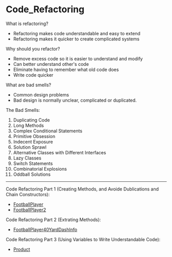 # Code_Refactoring

What is refactoring?
- Refactoring makes code understandable and easy to extend
- Refactoring makes it quicker to create complicated systems

Why should you refactor?
- Remove excess code so it is easier to understand and modify
- Can better understand other's code
- Eliminate having to remember what old code does
- Write code quicker

What are bad smells?
- Common design problems
- Bad design is normally unclear, complicated or duplicated.

The Bad Smells:
1. Duplicating Code
2. Long Methods
3. Complex Conditional Statements
4. Primitive Obsession
5. Indecent Exposure
6. Solution Sprawl
7. Alternative Classes with Different Interfaces
8. Lazy Classes
9. Switch Statements
10. Combinatorial Explosions
11. Oddball Solutions

----
Code Refactoring Part 1 (Creating Methods, and Avoide Dublications and Chain Constructors):
- [FootballPlayer](https://github.com/20b2122/Code_Refactoring/blob/main/FootballPlayer.java) 
- [FootballPlayer2](https://github.com/20b2122/Code_Refactoring/blob/main/FootballPlayer2.java)

Code Refactoring Part 2 (Extrating Methods):
- [FootballPlayer40YardDashInfo](https://github.com/20b2122/Code_Refactoring/blob/main/FootballPlayer40YardDashInfo.java)

Code Refactoring Part 3 (Using Variables to Write Understandable Code):
- [Product](https://github.com/20b2122/Code_Refactoring/blob/main/Product.java)
